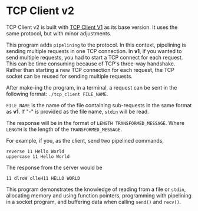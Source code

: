 # TCP Client v2

TCP Client v2 is built with [TCP Client V1](https://github.com/ParaeagleRyanC/ComputerNetworks-TcpClientV1) as its base version. It uses the same protocol, but with minor adjustments.

This program adds `pipelining` to the protocol. In this context, pipelining is sending multiple requests in one TCP connection. In **v1**, if you wanted to send multiple requests, you had to start a TCP connect for each request. This can be time consuming because of TCP's three-way handshake. Rather than starting a new TCP connection for each request, the TCP socket can be reused for sending multiple requests.

After make-ing the program, in a terminal, a request can be sent in the following format: `./tcp_client FILE_NAME`. 

`FILE_NAME` is the name of the file containing sub-requests in the same format as **v1**. If "-" is provided as the file name, `stdin` will be read.

The response will be in the format of `LENGTH TRANSFORMED_MESSAGE`.
Where `LENGTH` is the length of the `TRANSFORMED_MESSAGE`.

For example, if you, as the client, send two pipelined commands,
```
reverse 11 Hello World
uppercase 11 Hello World
```
The response from the server would be 
```
11 dlroW olleH11 HELLO WORLD
```

This program demonstrates the knowledge of reading from a file or `stdin`, allocating memory and using function pointers, programming with pipelining in a socket program, and buffering data when calling `send()` and `recv()`.
